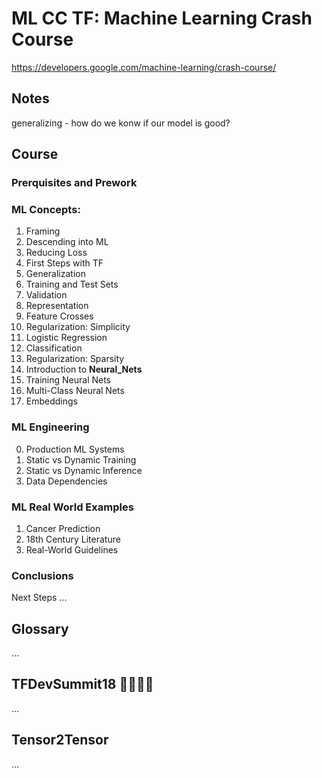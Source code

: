 # ML CC TF: Machine Learning Crash Course
https://developers.google.com/machine-learning/crash-course/

## Notes
generalizing - how do we konw if our model is good? 

## Course
### Prerquisites and Prework

### ML Concepts:
1. Framing
2. Descending into ML
3. Reducing Loss
4. First Steps with TF
5. Generalization
6. Training and Test Sets
7. Validation
8. Representation
9. Feature Crosses
10. Regularization: Simplicity
11. Logistic Regression
12. Classification
13. Regularization: Sparsity
14. Introduction to **Neural_Nets**
15. Training Neural Nets
16. Multi-Class Neural Nets
17. Embeddings

### ML Engineering 
0. Production ML Systems
1. Static vs Dynamic Training
2. Static vs Dynamic Inference
3. Data Dependencies

### ML Real World Examples
1. Cancer Prediction
2. 18th Century Literature
3. Real-World Guidelines

### Conclusions 
Next Steps ... 

## Glossary
... 

## TFDevSummit18 🎉🎉🎉🎉 

...

## Tensor2Tensor

...